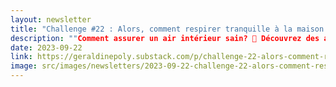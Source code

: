 ```yaml
---
layout: newsletter
title: "Challenge #22 : Alors, comment respirer tranquille à la maison ? 🏠"
description: ""Comment assurer un air intérieur sain? 🌳 Découvrez des astuces écologiques pour améliorer la qualité de l'air chez vous. De l'aération quotidienne à l'adoption de produits naturels, explorez des conseils basés sur les recommandations de l'OMS. Évitez les COV, choisissez le naturel et prenez soin de votre environnement intérieur. Lisez notre guide complet pour un habitat plus sain et respectueux. 🍀"
date: 2023-09-22
link: https://geraldinepoly.substack.com/p/challenge-22-alors-comment-respirer
image: src/images/newsletters/2023-09-22-challenge-22-alors-comment-respirer-tranquille-la-maison-.jpg
---
```

